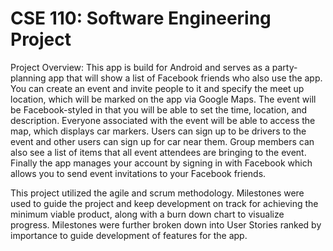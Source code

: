 # CSE 110: Software Engineering Project

Project Overview:
This app is build for Android and serves as a party-planning app that will show a list of Facebook friends who also use the app. You can create an event and invite people to it and specify the meet up location, which will be marked on the app via Google Maps. The event will be Facebook-styled in that you will be able to set the time, location, and description. Everyone associated with the event will be able to access the map, which displays car markers. Users can sign up to be drivers to the event and other users can sign up for car near them. Group members can also see a list of items that all event attendees are bringing to the event. Finally the app manages your account by signing in with Facebook which allows you to send event invitations to your Facebook friends.

This project utilized the agile and scrum methodology. Milestones were used to guide the project and keep development on track for achieving the minimum viable product, along with a burn down chart to visualize progress. Milestones were further broken down into User Stories ranked by importance to guide development of features for the app.

